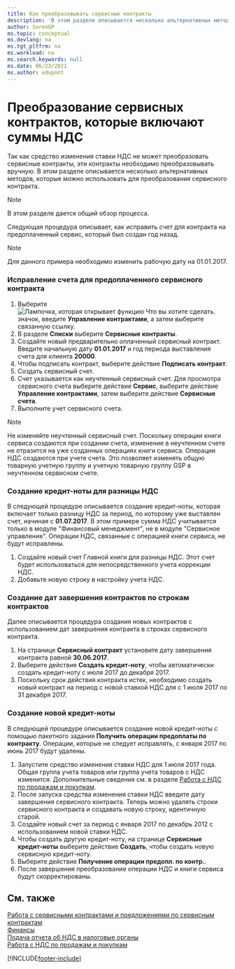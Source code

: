 ```yaml
---
title: Как преобразовывать сервисные контракты
description: 'В этом разделе описывается несколько альтернативных методов, которые можно использовать для преобразования сервисных контрактов, включающих суммы НДС.'
author: SorenGP
ms.topic: conceptual
ms.devlang: na
ms.tgt_pltfrm: na
ms.workload: na
ms.search.keywords: null
ms.date: 06/23/2021
ms.author: edupont
---
```

# <a name="convert-service-contracts-that-include-vat-amounts" />Преобразование сервисных контрактов, которые включают суммы НДС
Так как средство изменения ставки НДС не может преобразовать сервисные контракты, эти контракты необходимо преобразовывать вручную. В этом разделе описывается несколько альтернативных методов, которые можно использовать для преобразования сервисного контракта.  

> [!NOTE]  
>  В этом разделе дается общий обзор процесса.  

 Следующая процедура описывает, как исправить счет для контракта на предоплаченный сервис, который был создан год назад.  

> [!NOTE]  
>  Для данного примера необходимо изменить рабочую дату на 01.01.2017.  

### <a name="to-correct-an-invoice-for-a-prepaid-service-contract" />Исправление счета для предоплаченного сервисного контракта
1. Выберите ![Лампочка, которая открывает функцию Что вы хотите сделать.](media/ui-search/search_small.png "Что вы хотите сделать") значок, введите **Управление контрактами**, а затем выберите связанную ссылку.  
2. В разделе **Списки** выберите **Сервисные контракты**.  
3. Создайте новый предварительно оплаченный сервисный контракт. Введите начальную дату **01.01.2017** и год периода выставления счета для клиента **20000**.  
4. Чтобы подписать контракт, выберите действие **Подписать контракт**.  
5. Создать сервисный счет.
6. Счет указывается как неучтенный сервисный счет. Для просмотра сервисного счета выберите действие **Сервис**, выберите действие **Управление контрактами**, затем выберите действие **Сервисные счета**.  
7. Выполните учет сервисного счета.  

> [!NOTE]  
>  Не изменяйте неучтенный сервисный счет. Поскольку операции книги сервиса создаются при создании счета, изменение в неучтенном счете не отразится на уже созданных операциях книги сервиса. Операции НДС создаются при учете счета. Это позволяет изменять общую товарную учетную группу и учетную товарную группу GSP в неучтенном сервисном счете.  

### <a name="to-create-a-credit-memo-for-vat-difference" />Создание кредит-ноты для разницы НДС
В следующей процедуре описывается создание кредит-ноты, которая включает только разницу НДС за период, по которому уже выставлен счет, начиная с **01.07.2017**. В этом примере сумма НДС учитывается только в модуле "Финансовый менеджмент", не в модуле "Сервисное управление". Операции НДС, связанные с операцией книги сервиса, не будут исправлены.  

1. Создайте новый счет Главной книги для разницы НДС. Этот счет будет использоваться для непосредственного учета коррекции НДС.  
2. Добавьте новую строку в настройку учета НДС.  

### <a name="to-create-contract-expiration-dates-in-contract-lines" />Создание дат завершения контрактов по строкам контрактов
Далее описывается процедура создания новых контрактов с использованием дат завершения контракта в строках сервисного контракта.  

1. На странице **Сервисный контракт** установите дату завершения контракта равной **30.06.2017**.  
2. Выберите действие **Создать кредит-ноту**, чтобы автоматически создать кредит-ноту с июля 2017 до декабря 2017.  
3. Поскольку срок действия контракта истек, необходимо создать новый контракт на период с новой ставкой НДС для с 1 июля 2017 по 31 декабря 2017.  

### <a name="to-create-a-new-credit-memo" />Создание новой кредит-ноты
В следующей процедуре описывается создание новой кредит-ноты с помощью пакетного задания **Получить операции предоплаты по контракту**. Операции, которые не следует исправлять, с января 2017 по июнь 2017 будут удалены.  

1. Запустите средство изменения ставки НДС для 1 июля 2017 года. Общая группа учета товаров или группа учета товаров с НДС изменится. Дополнительные сведения см. в разделе [Работа с НДС по продажам и покупкам](finance-work-with-vat.md).  
2. После запуска средства изменения ставки НДС введите дату завершения сервисного контракта. Теперь можно удалять строки сервисного контракта и создавать новую строку, идентичную старой.  
3. Создайте новый счет за период с января 2017 по декабрь 2012 с использованием новой ставки НДС.  
4. Чтобы создать другую кредит-ноту, на странице **Сервисные кредит-ноты** выберите действие **Создать**, чтобы создать новую сервисную кредит-ноту.  
5. Выберите действие **Получение операции предопл. по контр.**.  
6. После завершения преобразование операции НДС и книги сервиса будут скорректированы.  

## <a name="see-also" />См. также
[Работа с сервисными контрактами и предложениями по сервисным контрактам](service-how-to-create-service-contracts-and-service-contract-quotes.md)  
[Финансы](finance.md)  
[Подача отчета об НДС в налоговые органы](finance-how-report-vat.md)  
[Работа с НДС по продажам и покупкам](finance-work-with-vat.md)  


[!INCLUDE[footer-include](includes/footer-banner.md)]
